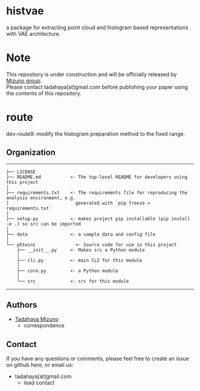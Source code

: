 # histvae
a package for extracting point cloud and histogram based representations with VAE architecture.  

# Note
This repository is under construction and will be officially released by [Mizuno group](https://github.com/mizuno-group).  
Please contact tadahaya[at]gmail.com before publishing your paper using the contents of this repository.  

# route
dev-route9: modify the histogram preparation method to the fixed range.  

## Organization
------------  

    ├── LICENSE  
    ├── README.md           <- The top-level README for developers using this project  
    │  
    ├── requirements.txt    <- The requirements file for reproducing the analysis environment, e.g.  
    │                         generated with `pip freeze > requirements.txt`  
    │  
    ├── setup.py            <- makes project pip installable (pip install -e .) so src can be imported  
    │  
    ├── data                <- a sample data and config file  
    │  
    └── phtwins               <- Source code for use in this project  
        ├── __init__.py     <- Makes src a Python module  
        │  
        ├── cli.py          <- main CLI for this module  
        │  
        ├── core.py         <- a Python module  
        │  
        └── src             <- src for this module  

------------

## Authors
- [Tadahaya Mizuno](https://github.com/tadahayamiz)  
    - correspondence  

## Contact
If you have any questions or comments, please feel free to create an issue on github here, or email us:  
- tadahaya[at]gmail.com  
    - lead contact  